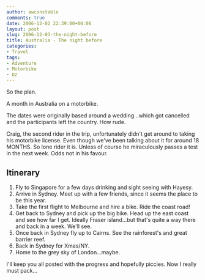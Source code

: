 ```yaml
---
author: awconstable
comments: true
date: 2006-12-02 22:39:00+00:00
layout: post
slug: 2006-12-03-the-night-before
title: Australia - The night before
categories:
- Travel
tags:
- Adventure
- Motorbike
- Oz
---
```


So the plan.

A month in Australia on a motorbike.

The dates were originally based around a wedding...which got cancelled and the participants left the country. How rude.

Craig, the second rider in the trip, unfortunately didn't get around to taking his motorbike license. Even though we've been talking about it for around 18 MONTHS. So lone rider it is. Unless of course he miraculously passes a test in the next week. Odds not in his favour.

## Itinerary

1. Fly to Singapore for a few days drinking and sight seeing with Hayesy.
2. Arrive in Sydney. Meet up with a few friends, since it seems the place to be this year.
3. Take the first flight to Melbourne and hire a bike. Ride the coast road!
4. Get back to Sydney and pick up the big bike. Head up the east coast and see how far I get. Ideally Fraser island...but that's quite a way there and back in a week. We'll see.
5. Once back in Sydney fly up to Cairns. See the rainforest's and great barrier reef.
6. Back in Sydney for Xmas/NY.
7. Home to the grey sky of London...maybe.

I'll keep you all posted with the progress and hopefully piccies. Now I really must pack...
